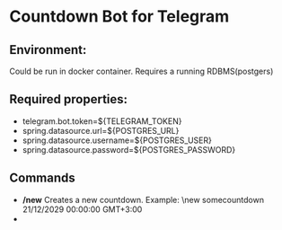 # Countdown Bot for Telegram

## Environment:
  Could be run in docker container. Requires a running RDBMS(postgers)
## Required properties:
-   telegram.bot.token=${TELEGRAM_TOKEN}
-   spring.datasource.url=${POSTGRES_URL}
-   spring.datasource.username=${POSTGRES_USER}
-   spring.datasource.password=${POSTGRES_PASSWORD}

## Commands
- **/new**
Creates a new countdown.
Example: \new somecountdown 21/12/2029 00:00:00 GMT+3:00
-
